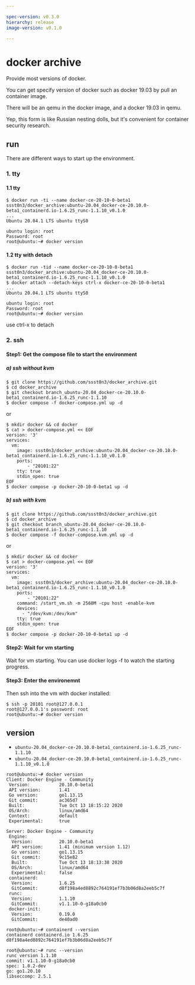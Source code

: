 ```yaml
---

spec-version: v0.3.0
hierarchy: release
image-version: v0.1.0

---
```


# docker archive

Provide most versions of docker. 

You can get specify version of docker such as docker 19.03 by pull an container image.

There will be an qemu in the docker image, and a docker 19.03 in qemu.

Yep, this form is like Russian nesting dolls, but it's convenient for container security research.

## run 

There are different ways to start up the environment.

### 1. tty 

#### 1.1 tty

```
$ docker run -ti --name docker-ce-20-10-0-beta1 ssst0n3/docker_archive:ubuntu-20.04_docker-ce-20.10.0-beta1_containerd.io-1.6.25_runc-1.1.10_v0.1.0
...
Ubuntu 20.04.1 LTS ubuntu ttyS0

ubuntu login: root
Password: root
root@ubuntu:~# docker version
```

#### 1.2 tty with detach

```
$ docker run -tid --name docker-ce-20-10-0-beta1 ssst0n3/docker_archive:ubuntu-20.04_docker-ce-20.10.0-beta1_containerd.io-1.6.25_runc-1.1.10_v0.1.0
$ docker attach --detach-keys ctrl-x docker-ce-20-10-0-beta1
...
Ubuntu 20.04.1 LTS ubuntu ttyS0

ubuntu login: root
Password: root
root@ubuntu:~# docker version
```

use ctrl-x to detach

### 2. ssh

#### Step1: Get the compose file to start the environment

##### a) ssh without kvm

```
$ git clone https://github.com/ssst0n3/docker_archive.git
$ cd docker_archive
$ git checkout branch_ubuntu-20.04_docker-ce-20.10.0-beta1_containerd.io-1.6.25_runc-1.1.10
$ docker compose -f docker-compose.yml up -d
```

or 

```
$ mkdir docker && cd docker
$ cat > docker-compose.yml << EOF
version: '3'
services:
  vm:
    image: ssst0n3/docker_archive:ubuntu-20.04_docker-ce-20.10.0-beta1_containerd.io-1.6.25_runc-1.1.10_v0.1.0
    ports:
        - "20101:22"
    tty: true
    stdin_open: true 
EOF
$ docker compose -p docker-20-10-0-beta1 up -d
```

##### b) ssh with kvm

```
$ git clone https://github.com/ssst0n3/docker_archive.git
$ cd docker_archive
$ git checkout branch_ubuntu-20.04_docker-ce-20.10.0-beta1_containerd.io-1.6.25_runc-1.1.10
$ docker compose -f docker-compose.kvm.yml up -d
```

or

```
$ mkdir docker && cd docker
$ cat > docker-compose.yml << EOF
version: '3'
services:
  vm:
    image: ssst0n3/docker_archive:ubuntu-20.04_docker-ce-20.10.0-beta1_containerd.io-1.6.25_runc-1.1.10_v0.1.0
    ports:
        - "20101:22"
    command: /start_vm.sh -m 2560M -cpu host -enable-kvm
    devices:
      - "/dev/kvm:/dev/kvm"
    tty: true
    stdin_open: true
EOF
$ docker compose -p docker-20-10-0-beta1 up -d
```

#### Step2: Wait for vm starting
Wait for vm starting. You can use docker logs -f to watch the starting progress.


#### Step3: Enter the environemnt
Then ssh into the vm with docker installed:

```
$ ssh -p 20101 root@127.0.0.1
root@127.0.0.1's password: root
root@ubuntu:~# docker version
```

## version
* `ubuntu-20.04_docker-ce-20.10.0-beta1_containerd.io-1.6.25_runc-1.1.10`
* `ubuntu-20.04_docker-ce-20.10.0-beta1_containerd.io-1.6.25_runc-1.1.10_v0.1.0`

```
root@ubuntu:~# docker version
Client: Docker Engine - Community
 Version:           20.10.0-beta1
 API version:       1.41
 Go version:        go1.13.15
 Git commit:        ac365d7
 Built:             Tue Oct 13 18:15:22 2020
 OS/Arch:           linux/amd64
 Context:           default
 Experimental:      true

Server: Docker Engine - Community
 Engine:
  Version:          20.10.0-beta1
  API version:      1.41 (minimum version 1.12)
  Go version:       go1.13.15
  Git commit:       9c15e82
  Built:            Tue Oct 13 18:13:38 2020
  OS/Arch:          linux/amd64
  Experimental:     false
 containerd:
  Version:          1.6.25
  GitCommit:        d8f198a4ed8892c764191ef7b3b06d8a2eeb5c7f
 runc:
  Version:          1.1.10
  GitCommit:        v1.1.10-0-g18a0cb0
 docker-init:
  Version:          0.19.0
  GitCommit:        de40ad0
```

```
root@ubuntu:~# containerd --version
containerd containerd.io 1.6.25 d8f198a4ed8892c764191ef7b3b06d8a2eeb5c7f
```

```
root@ubuntu:~# runc --version
runc version 1.1.10
commit: v1.1.10-0-g18a0cb0
spec: 1.0.2-dev
go: go1.20.10
libseccomp: 2.5.1
```